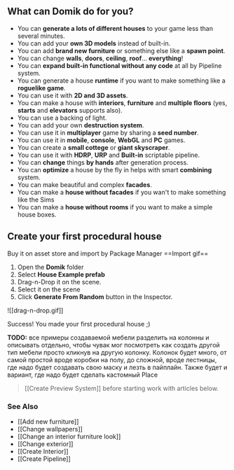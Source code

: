 ## **What can Domik do for you?**
- You can **generate a lots of different houses** to your game less than several minutes.
- You can add your **own 3D models** instead of built-in.
- You can add **brand new furniture** or something else like a **spawn point**.
- You can change **walls**, **doors**, **ceiling**, **roof**... **everything**!
- You can **expand built-in functional without any code** at all by Pipeline system.
- You can generate a house **runtime** if you want to make something like a **roguelike game**.
- You can use it with **2D and 3D assets**.
- You can make a house with **interiors**, **furniture** and **multiple floors** (yes, **starts** and **elevators** supports also).
- You can use a backing of light.
- You can add your own **destruction system**.
- You can use it in **multiplayer** game by sharing a **seed number**.
- You can use it in **mobile**, **console**, **WebGL** and **PC** games.
- You can create a **small cottege** or **giant skyscraper**.
- You can use it with **HDRP**, **URP** and **Built-in** scriptable pipeline.
- You can **change** things **by hands** after generation process.
- You can **optimize** a house by the fly in helps with smart **combining** system.
- You can make beautiful and complex **facades**.
- You can make a **house without facades** if you wan't to make something like the Sims
- You can make a **house without rooms** if you want to make a simple house boxes. 

## **Create your first procedural house**


Buy it on asset store and import by Package Manager
==Import gif==

1. Open the **Domik** folder 
2. Select **House Example prefab** 
3. Drag-n-Drop it on the scene.
4. Select it on the scene 
5. Click **Generate From Random** button in the Inspector.

![[drag-n-drop.gif]]

Success! You made your first procedural house ;)



**TODO:** все примеры создаваемой мебели разделить на колонны и описывать отдельно, чтобы чувак мог посмотреть как создать другой тип мебели просто кликнув на другую колонку. Колонок будет много, от самой простой вроде коробки на полу, до сложной, вроде лестницы, где надо будет создавать свою маску и лезть в пайплайн. Также будет и вариант, где надо будет сделать кастомный Place

> [[Create Preview System]] before starting work with articles below.


### **See Also**
- [[Add new furniture]]
- [[Change wallpapers]]
- [[Change an interior furniture look]]
- [[Change exterior]]
- [[Create Interior]]
- [[Create Pipeline]]